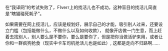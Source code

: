 在“我译网”的考试失败了，FIverr上的找活儿也不成功，这种盲目的找活儿简直是“瞎猫碰死耗子”。

如果需要在网上揽活儿，应该是规划好，展示自己的才能，吸引别人过来，还要设立门槛（包括能做什么，不做什么以及如何收款），
就像开店做一门生意，而上赶着去找别人，别人要么是不要你，要么是要你了，但是把你当做活驴来用，或者让你和一群疯狗抢食（现实中卡车司机抢活儿也是如此）,
这都是走向不归路啊......
